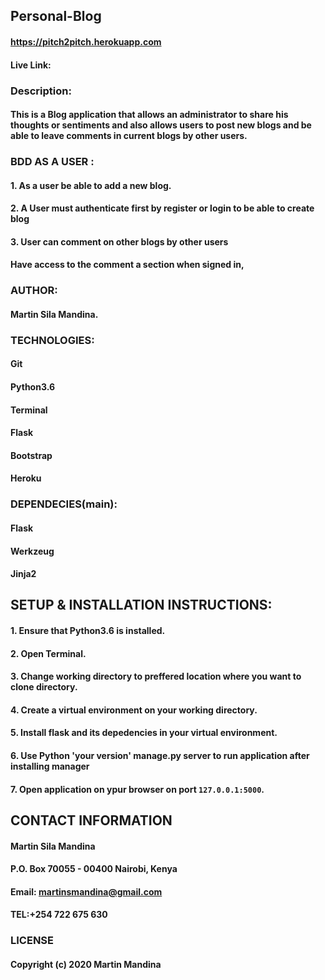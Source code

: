 ## Personal-Blog
#### https://pitch2pitch.herokuapp.com
#### Live Link:
### Description:
#### This is a Blog application that allows an administrator to share his thoughts or sentiments and also allows users to post new blogs and be able to leave comments in current blogs by other users.
### BDD AS A USER :
#### 1. As a user be able to add a new blog.
#### 2. A User must authenticate first by register or login to be able to create blog
#### 3. User can comment on other blogs by other users
#### Have access to the comment a section when signed in,
### AUTHOR:
#### Martin Sila Mandina.
### TECHNOLOGIES:
#### Git 
#### Python3.6
#### Terminal
#### Flask
#### Bootstrap
#### Heroku
### DEPENDECIES(main):
#### Flask
#### Werkzeug
#### Jinja2
## SETUP & INSTALLATION INSTRUCTIONS:
#### 1. Ensure that Python3.6 is installed.
#### 2. Open Terminal.
#### 3. Change working directory to preffered location where you want to clone directory.
#### 4. Create a virtual environment on your working directory.
#### 5. Install flask and its depedencies in your virtual environment.
#### 6. Use Python 'your version' manage.py server to run application after installing manager
#### 7. Open application on ypur browser on port `127.0.0.1:5000`. 
## CONTACT INFORMATION
#### Martin Sila Mandina
#### P.O. Box 70055 - 00400 Nairobi, Kenya
#### Email: martinsmandina@gmail.com
#### TEL:+254 722 675 630
### LICENSE
#### Copyright (c) 2020 Martin Mandina
